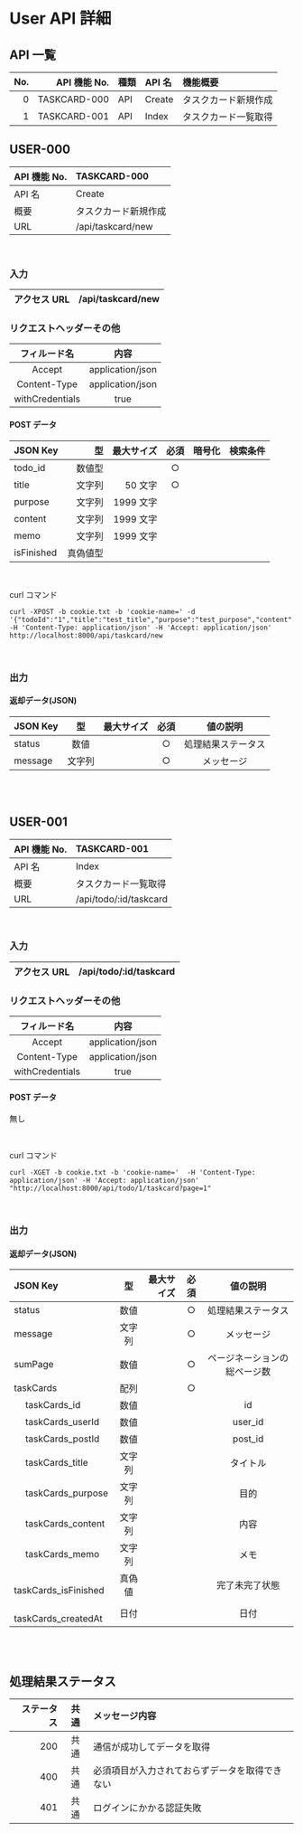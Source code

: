 # User API 詳細

## API 一覧

| No. | API 機能 No. | 種類 | API 名 | 機能概要             |
| --: | -----------: | :--- | :----- | :------------------- |
|   0 | TASKCARD-000 | API  | Create | タスクカード新規作成 |
|   1 | TASKCARD-001 | API  | Index  | タスクカード一覧取得 |

## USER-000

| API 機能 No. | TASKCARD-000         |
| :----------- | :------------------- |
| API 名       | Create               |
| 概要         | タスクカード新規作成 |
| URL          | /api/taskcard/new    |

<br>

### 入力

| アクセス URL | /api/taskcard/new |
| :----------- | :---------------- |

### リクエストヘッダーその他

|  フィルード名   |       内容       |
| :-------------: | :--------------: |
|     Accept      | application/json |
|  Content-Type   | application/json |
| withCredentials |       true       |

#### POST データ

| JSON Key   |       型 | 最大サイズ | 必須 | 暗号化 | 検索条件 |
| :--------- | -------: | ---------: | :--: | :----: | :------- |
| todo_id    |   数値型 |            |  ○   |        |          |
| title      |   文字列 |    50 文字 |  ○   |        |          |
| purpose    |   文字列 |  1999 文字 |      |        |          |
| content    |   文字列 |  1999 文字 |      |        |          |
| memo       |   文字列 |  1999 文字 |      |        |          |
| isFinished | 真偽値型 |            |      |        |          |

<br>

curl コマンド

```
curl -XPOST -b cookie.txt -b 'cookie-name=' -d '{"todoId":"1","title":"test_title","purpose":"test_purpose","content":"test_content","memo":"test_memo"}' -H 'Content-Type: application/json' -H 'Accept: application/json'  http://localhost:8000/api/taskcard/new
```

<br>

### 出力

#### 返却データ(JSON)

| JSON Key |   型   | 最大サイズ | 必須 |      値の説明      |
| :------- | :----: | ---------: | :--: | :----------------: |
| status   |  数値  |            |  ○   | 処理結果ステータス |
| message  | 文字列 |            |  ○   |     メッセージ     |

<br>
<br>

## USER-001

| API 機能 No. | TASKCARD-001           |
| :----------- | :--------------------- |
| API 名       | Index                  |
| 概要         | タスクカード一覧取得   |
| URL          | /api/todo/:id/taskcard |

<br>

### 入力

| アクセス URL | /api/todo/:id/taskcard |
| :----------- | :--------------------- |

### リクエストヘッダーその他

|  フィルード名   |       内容       |
| :-------------: | :--------------: |
|     Accept      | application/json |
|  Content-Type   | application/json |
| withCredentials |       true       |

#### POST データ

無し

<br>

curl コマンド

```
curl -XGET -b cookie.txt -b 'cookie-name='  -H 'Content-Type: application/json' -H 'Accept: application/json'  "http://localhost:8000/api/todo/1/taskcard?page=1"
```

<br>

### 出力

#### 返却データ(JSON)

| JSON Key                    |   型   | 最大サイズ | 必須 |           値の説明           |
| :-------------------------- | :----: | ---------: | :--: | :--------------------------: |
| status                      |  数値  |            |  ○   |      処理結果ステータス      |
| message                     | 文字列 |            |  ○   |          メッセージ          |
| sumPage                     |  数値  |            |  ○   | ページネーションの総ページ数 |
| taskCards                   |  配列  |            |  ○   |                              |
| &emsp; taskCards_id         |  数値  |            |      |              id              |
| &emsp; taskCards_userId     |  数値  |            |      |           user_id            |
| &emsp; taskCards_postId     |  数値  |            |      |           post_id            |
| &emsp; taskCards_title      | 文字列 |            |      |           タイトル           |
| &emsp; taskCards_purpose    | 文字列 |            |      |             目的             |
| &emsp; taskCards_content    | 文字列 |            |      |             内容             |
| &emsp; taskCards_memo       | 文字列 |            |      |             メモ             |
| &emsp; taskCards_isFinished | 真偽値 |            |      |        完了未完了状態        |
| &emsp; taskCards_createdAt  |  日付  |            |      |             日付             |

<br>
<br>

## 処理結果ステータス

| ステータス | 共通 | メッセージ内容                                 |
| ---------: | :--: | :--------------------------------------------- |
|        200 | 共通 | 通信が成功してデータを取得                     |
|        400 | 共通 | 必須項目が入力されておらずデータを取得できない |
|        401 | 共通 | ログインにかかる認証失敗                       |
